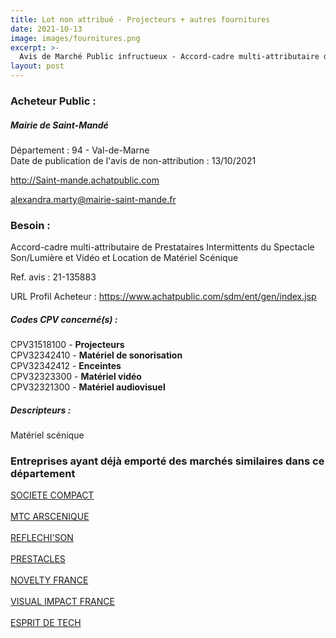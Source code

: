 ```yaml
---
title: Lot non attribué - Projecteurs + autres fournitures
date: 2021-10-13
image: images/fournitures.png
excerpt: >-
  Avis de Marché Public infructueux - Accord-cadre multi-attributaire de Prestataires Intermittents du Spectacle Son/Lumière et Vidéo et Location de Matériel Scénique
layout: post
---
```


### Acheteur Public :
##### Mairie de Saint-Mandé
Département : 94 - Val-de-Marne<br/>
Date de publication de l'avis de non-attribution : 13/10/2021


http://Saint-mande.achatpublic.com

alexandra.marty@mairie-saint-mande.fr


### Besoin :

Accord-cadre multi-attributaire de Prestataires Intermittents du Spectacle Son/Lumière et Vidéo et Location de Matériel Scénique

Ref. avis : 21-135883

URL Profil Acheteur : https://www.achatpublic.com/sdm/ent/gen/index.jsp

##### Codes CPV concerné(s) :
CPV31518100 - **Projecteurs** <br/>
CPV32342410 - **Matériel de sonorisation** <br/>
CPV32342412 - **Enceintes** <br/>
CPV32323300 - **Matériel vidéo** <br/>
CPV32321300 - **Matériel audiovisuel** <br/>

##### Descripteurs :
Matériel scénique <br/>

### Entreprises ayant déjà emporté des marchés similaires dans ce département
<a href="/entreprise-550/siren-350515458">SOCIETE COMPACT</a><br/><br/>
<a href="/entreprise-555/siren-399977693">MTC ARSCENIQUE</a><br/><br/>
<a href="/entreprise-555/siren-401729876">REFLECHI'SON</a><br/><br/>
<a href="/entreprise-556/siren-409938073">PRESTACLES</a><br/><br/>
<a href="/entreprise-558/siren-419822408">NOVELTY FRANCE</a><br/><br/>
<a href="/entreprise-562/siren-448429274">VISUAL IMPACT FRANCE</a><br/><br/>
<a href="/entreprise-580/siren-834165557">ESPRIT DE TECH</a><br/><br/>

